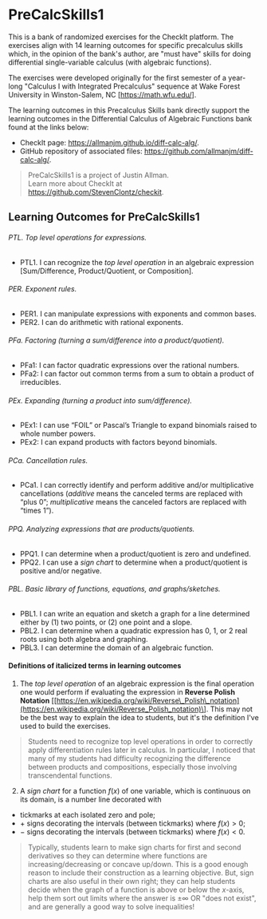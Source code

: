 # PreCalcSkills1

This is a bank of randomized exercises for the CheckIt platform. The exercises align with 14 learning outcomes for specific precalculus skills which, in the opinion of the bank's author, are "must have" skills for doing differential single\-variable calculus (with algebraic functions).

The exercises were developed originally for the first semester of a year-long "Calculus I with Integrated Precalculus" sequence at Wake Forest University in Winston-Salem, NC [<https://math.wfu.edu/>]. 

The learning outcomes in this Precalculus Skills bank directly support the learning outcomes in the Differential Calculus of Algebraic Functions bank found at the links below:

 - CheckIt page: <https://allmanjm.github.io/diff-calc-alg/>. 
 - GitHub repository of associated files: <https://github.com/allmanjm/diff-calc-alg/>. 

> PreCalcSkills1 is a project of Justin Allman. \
> Learn more about CheckIt at <https://github.com/StevenClontz/checkit>.

## Learning Outcomes for PreCalcSkills1

###### PTL. Top level operations for expressions.

 - PTL1. I can recognize the <em>top level operation</em> in an algebraic expression [Sum/Difference, Product/Quotient, or Composition].

###### PER. Exponent rules.

 - PER1. I can manipulate expressions with exponents and common bases.
 - PER2. I can do arithmetic with rational exponents.

###### PFa. Factoring (turning a sum/difference into a product/quotient).

 - PFa1: I can factor quadratic expressions over the rational numbers.
 - PFa2: I can factor out common terms from a sum to obtain a product of irreducibles.

###### PEx. Expanding (turning a product into sum/difference).

 - PEx1: I can use “FOIL” or Pascal’s Triangle to expand binomials raised to whole number powers.
 - PEx2: I can expand products with factors beyond binomials.

###### PCa. Cancellation rules.

 - PCa1. I can correctly identify and perform additive and/or multiplicative cancellations (*additive* means the canceled terms are replaced with “plus 0”; *multiplicative* means the canceled factors are replaced with “times 1”).

###### PPQ. Analyzing expressions that are products/quotients.

 - PPQ1. I can determine when a product/quotient is zero and undefined.
 - PPQ2. I can use a <em>sign chart</em> to determine when a product/quotient is positive and/or negative.

###### PBL. Basic library of functions, equations, and graphs/sketches.

 - PBL1. I can write an equation and sketch a graph for a line determined either by (1) two points, or (2) one point and a slope.
 - PBL2. I can determine when a quadratic expression has 0, 1, or 2 real roots using both algebra and graphing.
 - PBL3. I can determine the domain of an algebraic function.

#### Definitions of italicized terms in learning outcomes

1. The _top level operation_ of an algebraic expression is the final operation one would perform if evaluating the expression in **Reverse Polish Notation** \[[https://en.wikipedia.org/wiki/Reverse\_Polish\_notation](https://en.wikipedia.org/wiki/Reverse_Polish_notation)\]. This may not be the best way to explain the idea to students, but it's the definition I've used to build the exercises.

> Students need to recognize top level operations in order to correctly apply differentiation rules later in calculus. In particular, I noticed that many of my students had difficulty recognizing the difference between products and compositions, especially those involving transcendental functions.

2. A *sign chart* for a function $f(x)$ of one variable, which is continuous on its domain, is a number line decorated with 

 - tickmarks at each isolated zero and pole;
 - $+$ signs decorating the intervals (between tickmarks) where $f(x)>0$;
 - $-$ signs decorating the intervals (between tickmarks) where $f(x)<0$.

> Typically, students learn to make sign charts for first and second derivatives so they can determine where functions are increasing/decreasing or concave up/down. This is a good enough reason to include their construction as a learning objective. But, sign charts are also useful in their own right; they can help students decide when the graph of a function is above or below the $x$-axis, help them sort out limits where the answer is $\pm \infty$ OR "does not exist", and are generally a good way to solve inequalities!

